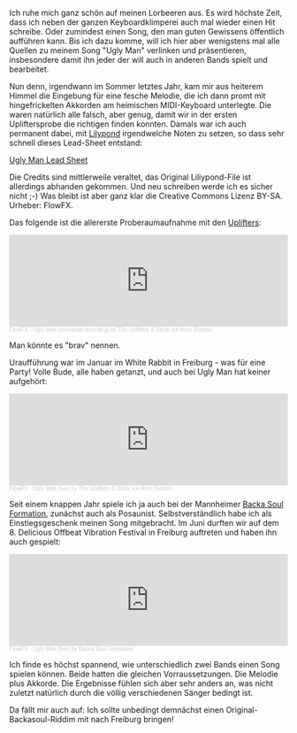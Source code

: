 <html><body><p>Ich ruhe mich ganz schön auf meinen Lorbeeren aus. Es wird höchste Zeit, dass ich neben der ganzen Keyboardklimperei auch mal wieder einen Hit schreibe. Oder zumindest einen Song, den man guten Gewissens öffentlich aufführen kann. Bis ich dazu komme, will ich hier aber wenigstens mal alle Quellen zu meinem Song "Ugly Man" verlinken und präsentieren, insbesondere damit ihn jeder der will auch in anderen Bands spielt und bearbeitet.

Nun denn, irgendwann im Sommer letztes Jahr, kam mir aus heiterem Himmel die Eingebung für eine fesche Melodie, die ich dann promt mit hingefrickelten Akkorden am heimischen MIDI-Keyboard unterlegte. Die waren natürlich alle falsch, aber genug, damit wir in der ersten Upliftersprobe die richtigen finden konnten. Damals war ich auch permanent dabei, mit <a href="http://lilypond.org/">Lilypond</a> irgendwelche Noten zu setzen, so dass sehr schnell dieses Lead-Sheet entstand:

<a href="https://flowfx.de/uploads/uglyman.pdf">Ugly Man Lead Sheet</a>

Die Credits sind mittlerweile veraltet, das Original Liliypond-File ist allerdings abhanden gekommen. Und neu schreiben werde ich es sicher nicht ;-)   Was bleibt ist aber ganz klar die Creative Commons Lizenz BY-SA. Urheber: FlowFX.

Das folgende ist die allererste Proberaumaufnahme mit den <a href="http://www.blockiceuplifters.com">Uplifters</a>:

<iframe width="100%" height="166" scrolling="no" frameborder="no" allow="autoplay" src="https://w.soundcloud.com/player/?url=https%3A//api.soundcloud.com/tracks/5744679&color=%23ff5500&auto_play=false&hide_related=false&show_comments=true&show_user=true&show_reposts=false&show_teaser=true"></iframe><div style="font-size: 10px; color: #cccccc;line-break: anywhere;word-break: normal;overflow: hidden;white-space: nowrap;text-overflow: ellipsis; font-family: Interstate,Lucida Grande,Lucida Sans Unicode,Lucida Sans,Garuda,Verdana,Tahoma,sans-serif;font-weight: 100;"><a href="https://soundcloud.com/flowfx" title="FlowFX" target="_blank" style="color: #cccccc; text-decoration: none;">FlowFX</a> · <a href="https://soundcloud.com/flowfx/ugly-man-rehearsal-recording-by-the-uplifters-block-ice-horn-section" title="Ugly Man (rehearsal recording) by The Uplifters &amp; Block Ice Horn Section" target="_blank" style="color: #cccccc; text-decoration: none;">Ugly Man (rehearsal recording) by The Uplifters &amp; Block Ice Horn Section</a></div>

Man könnte es "brav" nennen.

Uraufführung war im Januar im White Rabbit in Freiburg - was für eine Party! Volle Bude, alle haben getanzt, und auch bei Ugly Man hat keiner aufgehört:

<iframe width="100%" height="166" scrolling="no" frameborder="no" allow="autoplay" src="https://w.soundcloud.com/player/?url=https%3A//api.soundcloud.com/tracks/4620796&color=%23ff5500&auto_play=false&hide_related=false&show_comments=true&show_user=true&show_reposts=false&show_teaser=true"></iframe><div style="font-size: 10px; color: #cccccc;line-break: anywhere;word-break: normal;overflow: hidden;white-space: nowrap;text-overflow: ellipsis; font-family: Interstate,Lucida Grande,Lucida Sans Unicode,Lucida Sans,Garuda,Verdana,Tahoma,sans-serif;font-weight: 100;"><a href="https://soundcloud.com/flowfx" title="FlowFX" target="_blank" style="color: #cccccc; text-decoration: none;">FlowFX</a> · <a href="https://soundcloud.com/flowfx/ugly-man-live-by-the-uplifters-block-ice-horn-section" title="Ugly Man (live) by The Uplifters &amp; Block Ice Horn Section" target="_blank" style="color: #cccccc; text-decoration: none;">Ugly Man (live) by The Uplifters &amp; Block Ice Horn Section</a></div>

Seit einem knappen Jahr spiele ich ja auch bei der Mannheimer <a href="http://www.backasoul.com">Backa Soul Formation</a>, zunächst auch als Posaunist. Selbstverständlich habe ich als Einstiegsgeschenk meinen Song mitgebracht. Im Juni durften wir auf dem 8. Delicious Offbeat Vibration Festival in Freiburg auftreten und haben ihn auch gespielt:

<iframe width="100%" height="166" scrolling="no" frameborder="no" allow="autoplay" src="https://w.soundcloud.com/player/?url=https%3A//api.soundcloud.com/tracks/4620917&color=%23ff5500&auto_play=false&hide_related=false&show_comments=true&show_user=true&show_reposts=false&show_teaser=true"></iframe><div style="font-size: 10px; color: #cccccc;line-break: anywhere;word-break: normal;overflow: hidden;white-space: nowrap;text-overflow: ellipsis; font-family: Interstate,Lucida Grande,Lucida Sans Unicode,Lucida Sans,Garuda,Verdana,Tahoma,sans-serif;font-weight: 100;"><a href="https://soundcloud.com/flowfx" title="FlowFX" target="_blank" style="color: #cccccc; text-decoration: none;">FlowFX</a> · <a href="https://soundcloud.com/flowfx/ugly-man-live-by-backa-soul-formation" title="Ugly Man (live) by Backa Soul Formation" target="_blank" style="color: #cccccc; text-decoration: none;">Ugly Man (live) by Backa Soul Formation</a></div>

Ich finde es höchst spannend, wie unterschiedlich zwei Bands einen Song spielen können. Beide hatten die gleichen Vorraussetzungen. Die Melodie plus Akkorde. Die Ergebnisse fühlen sich aber sehr anders an, was nicht zuletzt natürlich durch die völlig verschiedenen Sänger bedingt ist.

Da fällt mir auch auf: Ich sollte unbedingt demnächst einen Original-Backasoul-Riddim mit nach Freiburg bringen!</p></body></html>
